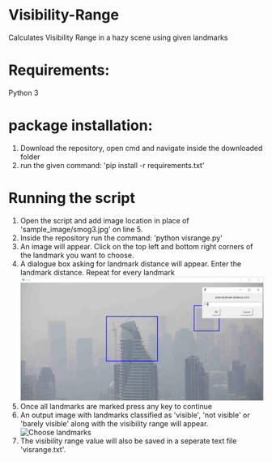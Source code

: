 # Visibility-Range
Calculates Visibility Range in a hazy scene using given landmarks

# Requirements: 
Python 3

# package installation:
1. Download the repository, open cmd and navigate inside the downloaded folder 
2. run the given command: 'pip install -r requirements.txt'


# Running the script
1. Open the script and add image location in place of 'sample_image/smog3.jpg' on line 5.
2. Inside the repository run the command: 'python visrange.py'
3. An image will appear. Click on the top left and bottom right corners of the landmark you want to choose.
4. A dialogue box asking for landmark distance will appear. Enter the landmark distance. Repeat for every landmark
![Choose landmarks](/sample_image/entertext2.jpg)
5. Once all landmarks are marked press any key to continue
6. An output image with landmarks classified as 'visible', 'not visible' or 'barely visible' along with the visibility range will appear.
![Choose landmarks](/sample_image/smog3_out.jpg)
7. The visibility range value will also be saved in a seperate text file 'visrange.txt'.






